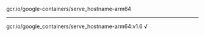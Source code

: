 gcr.io/google-containers/serve_hostname-arm64 

----
gcr.io/google_containers/serve_hostname-arm64:v1.6 √

